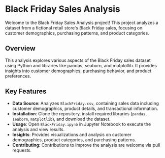 # **Black Friday Sales Analysis**

Welcome to the Black Friday Sales Analysis project! This project analyzes a dataset from a fictional retail store's Black Friday sales, focusing on customer demographics, purchasing patterns, and product categories.

## **Overview**

This analysis explores various aspects of the Black Friday sales dataset using Python and libraries like pandas, seaborn, and matplotlib. It provides insights into customer demographics, purchasing behavior, and product preferences.

## **Key Features**

- **Data Source**: Analyzes `BlackFriday.csv`, containing sales data including customer demographics, product details, and transactional information.
- **Installation**: Clone the repository, install required libraries (`pandas`, `seaborn`, `matplotlib`), and download the dataset.
- **Usage**: Open `BlackFriday.ipynb` in Jupyter Notebook to execute the analysis and view results.
- **Insights**: Provides visualizations and analysis on customer demographics, product categories, and purchasing patterns.
- **Contributing**: Contributions to improve the analysis are welcome via pull requests.

